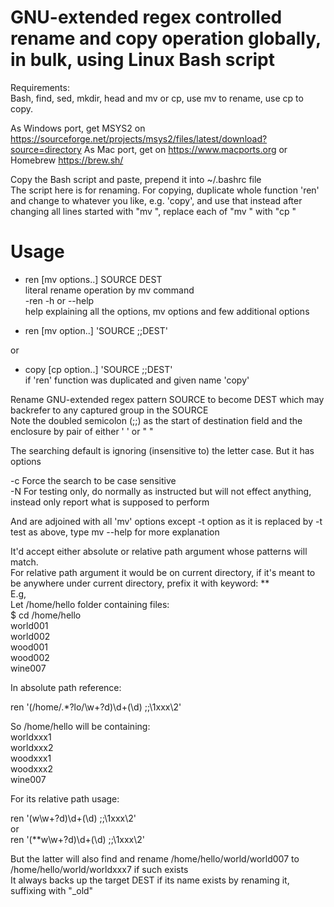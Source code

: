 # GNU-extended regex controlled rename and copy operation globally, in bulk, using Linux Bash script  
Requirements:  
Bash, find, sed, mkdir, head and mv or cp, use mv to rename, use cp to copy.  

As Windows port, get MSYS2 on https://sourceforge.net/projects/msys2/files/latest/download?source=directory As Mac port, get on https://www.macports.org or Homebrew https://brew.sh/  
  
Copy the Bash script and paste, prepend it into ~/.bashrc file  
The script here is for renaming. For copying, duplicate whole function 'ren' and change to whatever you like, e.g. 'copy', and use that instead after changing all lines started with "mv ", replace each of "mv " with "cp "  

# Usage  
- ren [mv options..] SOURCE DEST  
   literal rename operation by mv command  
 -ren -h or --help  
    help explaining all the options, mv options and few additional options 

- ren [mv option..] 'SOURCE  ;;DEST'  

or  

- copy [cp option..] 'SOURCE  ;;DEST'   
if 'ren' function was duplicated and given name 'copy'  

Rename GNU-extended regex pattern SOURCE to become DEST which may backrefer to any captured group in the SOURCE  
Note the doubled semicolon (;;) as the start of destination field and the enclosure by pair of either ' ' or " "  

The searching default is ignoring (insensitive to) the letter case. But it has options  

-c    Force the search to be case sensitive   
-N    For testing only, do normally as instructed but will not effect anything, instead only report what is supposed to perform   
   
And are adjoined with all 'mv' options except -t option as it is replaced by -t test as above, type mv --help for more explanation  

 It'd accept either absolute or relative path argument whose patterns will match.  
 For relative path argument it would be on current directory, if it's meant to be anywhere under current directory, prefix it with keyword: **  
E.g,  
Let /home/hello folder containing files:  
$ cd /home/hello  
world001  
world002  
wood001  
wood002  
wine007  

In absolute path reference:  

ren '(/home/.*?lo/\w+?d)\d+(\d) ;;\1xxx\2'  

So /home/hello will be containing:  
worldxxx1  
worldxxx2   
woodxxx1  
woodxxx2  
wine007  

For its relative path usage:  

ren '(w\w+?d)\d+(\d) ;;\1xxx\2'  
  or  
ren '(**w\w+?d)\d+(\d) ;;\1xxx\2'  

But the latter will also find and rename /home/hello/world/world007 to /home/hello/world/worldxxx7  if such exists  
It always backs up the target DEST if its name exists by renaming it, suffixing with "_old"
